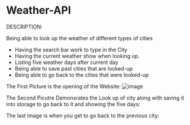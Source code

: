 # Weather-API

DESCRIPTION:

Being able to look up the weather of different types of cities

- Having the search bar work to type in the City 
- Having the current weather show when looking up. 
- Listing five weather days after current day 
- Being able to save past cities that are looked-up
- Being able to go back to the cities that were looked-up

The First Picture is the opening of the Website: 
![image](https://user-images.githubusercontent.com/107437105/188296804-3ece1418-00ee-489c-b691-9d1546c4b75f.png)

The Second Picutre Demonsrates the Look up of city along with saving it into storage to go back to it and showing the five days:


The last image is when you get to go back to the previous city:  

